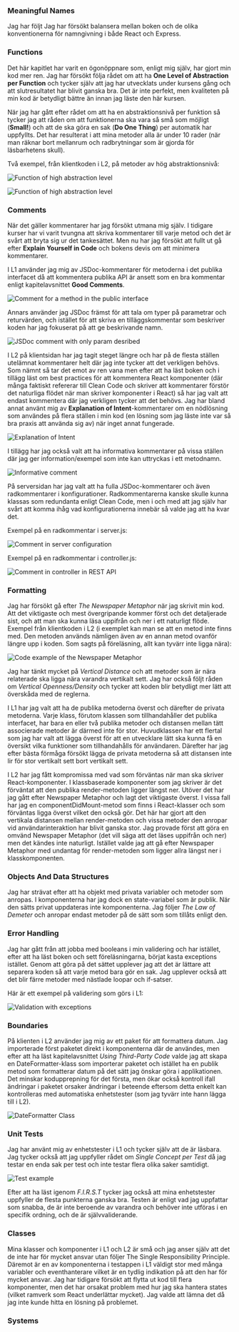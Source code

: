 ### Meaningful Names
Jag har följt Jag har försökt balansera mellan boken och de olika konventionerna för namngivning i både React och Express.


### Functions
Det här kapitlet har varit en ögonöppnare som, enligt mig själv, har gjort min kod mer ren. Jag har försökt följa rådet om att ha **One Level of Abstraction per Function** och tycker själv att jag har utvecklats under kursens gång och att slutresultatet har blivit ganska bra. Det är inte perfekt, men kvaliteten på min kod är betydligt bättre än innan jag läste den här kursen. 

När jag har gått efter rådet om att ha en abstraktionsnivå per funktion så tycker jag att råden om att funktionerna ska vara så små som möjligt (**Small!**) och att de ska göra en sak (**Do One Thing**) per automatik har uppfyllts. Det har resulterat i att mina metoder alla är under 10 rader (när man räknar bort mellanrum och radbrytningar som är gjorda för läsbarhetens skull).

Två exempel, från klientkoden i L2, på metoder av hög abstraktionsnivå:

![Function of high abstraction level](./release/images/code/function-1.png)

![Function of high abstraction level](./release/images/code/function-2.png)

### Comments
När det gäller kommentarer har jag försökt utmana mig själv. I tidigare kurser har vi varit tvungna att skriva kommentarer till varje metod och det är svårt att bryta sig ur det tankesättet. Men nu har jag försökt att fullt ut gå efter **Explain Yourself in Code** och bokens devis om att minimera kommentarer.

I L1 använder jag mig av JSDoc-kommentarer för metoderna i det publika interfacet då att kommentera publika API är ansett som en bra kommentar enligt kapitelavsnittet **Good Comments**.

![Comment for a method in the public interface](./release/images/code/public-method-comment.png)

Annars använder jag JSDoc främst för att tala om typer på parametrar och returvärden, och istället för att skriva en tilläggskommentar som beskriver koden har jag fokuserat på att ge beskrivande namn.

![JSDoc comment with only param desribed](./release/images/code/jsdoc-light.png)

I L2 på klientsidan har jag tagit steget längre och har på de flesta ställen utelämnat kommentarer helt där jag inte tycker att det verkligen behövs. Som nämnt så tar det emot av ren vana men efter att ha läst boken och i tillägg läst om best practices för att kommentera React komponenter (där många faktiskt refererar till Clean Code och skriver att kommentarer förstör det naturliga flödet när man skriver komponenter i React) så har jag valt att endast kommentera där jag verkligen tycker att det behövs. Jag har bland annat använt mig av **Explanation of Intent**-kommentarer om en nödlösning som användes på flera ställen i min kod (en lösning som jag läste inte var så bra praxis att använda sig av) när inget annat fungerade.

![Explanation of Intent](./release/images/code/intent-comment.png)

I tillägg har jag också valt att ha informativa kommentarer på vissa ställen där jag ger information/exempel som inte kan uttryckas i ett metodnamn.

![Informative comment](./release/images/code/informative-comment.png)

På serversidan har jag valt att ha fulla JSDoc-kommentarer och även radkommentarer i konfigurationer. Radkommentarerna kanske skulle kunna klassas som redundanta enligt Clean Code, men i och med att jag själv har svårt att komma ihåg vad konfigurationerna innebär så valde jag att ha kvar det. 

Exempel på en radkommentar i server.js:

![Comment in server configuration](./release/images/code/config-comment.png)

Exempel på en radkommentar i controller.js:

![Comment in controller in REST API](./release/images/code/rest-api-comment.png)

### Formatting
Jag har försökt gå efter *The Newspaper Metaphor* när jag skrivit min kod. Att det viktigaste och mest övergripande kommer först och det detaljerade sist, och att man ska kunna läsa uppifrån och ner i ett naturligt flöde. Exempel från klientkoden i L2 (i exemplet kan man se att en metod inte finns med. Den metoden används nämligen även av en annan metod ovanför längre upp i koden. Som sagts på föreläsning, allt kan tyvärr inte ligga nära):

![Code example of the Newspaper Metaphor](./release/images/code/newspaper-metaphor.png)

Jag har tänkt mycket på *Vertical Distance* och att metoder som är nära relaterade ska ligga nära varandra vertikalt sett. Jag har också följt råden om *Vertical Openness/Density* och tycker att koden blir betydligt mer lätt att överskåda med de reglerna.

I L1 har jag valt att ha de publika metoderna överst och därefter de privata metoderna. Varje klass, förutom klassen som tillhandahåller det publika interfacet, har bara en eller två publika metoder och distansen mellan tätt associerade metoder är därmed inte för stor. Huvudklassen har ett flertal som jag har valt att lägga överst för att en utvecklare lätt ska kunna få en översikt vilka funktioner som tillhandahålls för användaren. Därefter har jag efter bästa förmåga försökt lägga de privata metoderna så att distansen inte lir för stor vertikalt sett bort vertikalt sett. 

I L2 har jag fått kompromissa med vad som förväntas när man ska skriver React-komponenter. I klassbaserade komponenter som jag skriver är det förväntat att den publika render-metoden ligger längst ner. Utöver det har jag gått efter Newspaper Metaphor och lagt det viktigaste överst. I vissa fall har jag en componentDidMount-metod som finns i React-klasser och som förväntas ligga överst vilket den också gör. Det här har gjort att den vertikala distansen mellan render-metoden och vissa metoder den anropar vid användarinteraktion har blivit ganska stor. Jag provade först att göra en omvänd Newspaper Metaphor (det vill säga att det läses uppifrån och ner) men det kändes inte naturligt. Istället valde jag att gå  efter Newspaper Metaphor med undantag för render-metoden som ligger allra längst ner i klasskomponenten.

### Objects And Data Structures
Jag har strävat efter att ha objekt med privata variabler och metoder som anropas. I komponenterna har jag dock en state-variabel som är publik. När den sätts privat uppdateras inte komponenterna. Jag följer *The Law of Demeter* och anropar endast metoder på de sätt som som tillåts enligt den.  

### Error Handling
Jag har gått från att jobba med booleans i min validering och har istället, efter att ha läst boken och sett föreläsningarna, börjat kasta exceptions istället. Genom att göra på det sättet upplever jag att det är lättare att separera koden så att varje metod bara gör en sak. Jag upplever också att det blir färre metoder med nästlade loopar och if-satser. 

Här är ett exempel på validering som görs i L1:

![Validation with exceptions](./release/images/code/exception.png)

### Boundaries
På klienten i L2 använder jag mig av ett paket för att formattera datum. Jag importerade först paketet direkt i komponenterna där de användes, men efter att ha läst kapitelavsnittet *Using Third-Party Code* valde jag att skapa en DateFormatter-klass som importerar paketet och istället ha en publik metod som formatterar datum på det sätt jag önskar göra i applikationen. Det minskar kodupprepning för det första, men ökar också kontroll ifall ändringar i paketet orsaker ändringar i beteende eftersom detta enkelt kan kontrolleras med automatiska enhetstester (som jag tyvärr inte hann lägga till i L2).

![DateFormatter Class](./release/images/code/boundaries.png)

### Unit Tests
Jag har använt mig av enhetstester i L1 och tycker själv att de är läsbara. Jag tycker också att jag uppfyller rådet om *Single Concept per Test* då jag testar en enda sak per test och inte testar flera olika saker samtidigt. 

![Test example](./release/images/code/test.png)

Efter att ha läst igenom *F.I.R.S.T* tycker jag också att mina enhetstester uppfyller de flesta punkterna ganska bra. Testen är enligt vad jag uppfattar som snabba, de är inte beroende av varandra och behöver inte utföras i en specifik ordning, och de är självvaliderande. 

### Classes
Mina klasser och komponenter i L1 och L2 är små och jag anser själv att det de inte har för mycket ansvar utan följer The Single Responsibility Principle. Däremot är en av komponenterna i testappen i L1 väldigt stor med många variabler och eventhanterare vilket är en tydlig indikation på att den har för mycket ansvar. Jag har tidigare försökt att flytta ut kod till flera komponenter, men det har orsakat problem med hur jag ska hantera states (vilket ramverk som React underlättar mycket). Jag valde att lämna det då jag inte kunde hitta en lösning på problemet.

### Systems

